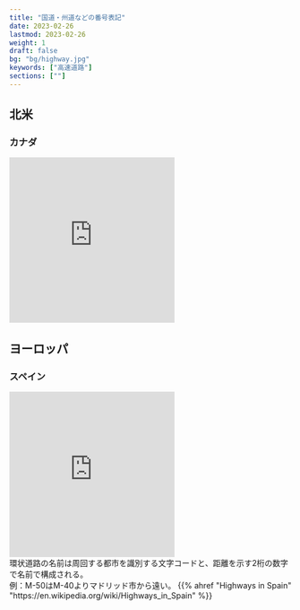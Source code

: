 ```yaml
---
title: "国道・州道などの番号表記"
date: 2023-02-26
lastmod: 2023-02-26
weight: 1
draft: false
bg: "bg/highway.jpg"
keywords: ["高速道路"]
sections: [""]
---
```



## 北米
### カナダ

<div class="googlemap-if">
<iframe src="https://www.google.com/maps/embed?pb=!4v1677903228748!6m8!1m7!1sjXEpqUqPPE46cSYn8thrYg!2m2!1d45.41244575414719!2d-75.68463485375692!3f192.53307585079628!4f11.52201930377197!5f3.325193203789971" width="295" height="295" style="border:0;" allowfullscreen="" loading="lazy" referrerpolicy="no-referrer-when-downgrade"></iframe>
</div>

## ヨーロッパ
### スペイン
<div class="googlemap-if">
<iframe src="https://www.google.com/maps/embed?pb=!4v1677397608691!6m8!1m7!1sijmtpnHOe5Exp6nnWwL--g!2m2!1d40.79507083198259!2d29.43492562901339!3f57.70331698013329!4f9.434500273269634!5f2.9578504551201" width="295" height="295" style="border:0;" allowfullscreen="" loading="lazy" referrerpolicy="no-referrer-when-downgrade"></iframe>
<div class="description">
環状道路の名前は周回する都市を識別する文字コードと、距離を示す2桁の数字で名前で構成される。<br />例：M-50はM-40よりマドリッド市から遠い。
{{% ahref "Highways in Spain" "https://en.wikipedia.org/wiki/Highways_in_Spain" %}}
</div>
</div>
